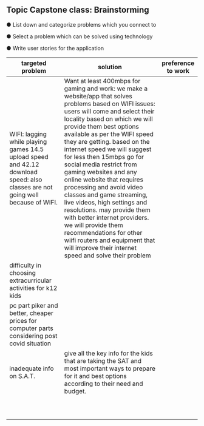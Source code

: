 ## Topic Capstone class: Brainstorming

● List down and categorize problems which you connect to 

● Select a problem which can be solved using technology

 ● Write user stories for the application

| targeted problem                                             | solution                                                     | preference to work |
| ------------------------------------------------------------ | ------------------------------------------------------------ | ------------------ |
| WIFI: lagging while playing games 14.5 upload speed and 42.12 download speed: also classes are not going well because of WIFI. | Want at least 400mbps for gaming and work: we make a website/app that solves problems based on WIFI issues: users will come and select their locality based on which we will provide them best options available as per the WIFI speed they are getting. based on the internet speed we will suggest for less then 15mbps go for social media restrict from gaming websites and any online website that requires processing and avoid video classes and game streaming, live videos, high settings and resolutions. may provide them with better internet providers. we will provide them recommendations for other wiifi routers and equipment that will improve their internet speed and solve their problem |                    |
| difficulty in choosing extracurricular activities for k12 kids |                                                              |                    |
| pc part piker and better, cheaper prices for computer parts considering post covid situation |                                                              |                    |
| inadequate info on S.A.T.                                    | give all the key info for the kids that are taking the SAT and most important ways to prepare for it and best options according to their need and budget. |                    |
|                                                              |                                                              |                    |
|                                                              |                                                              |                    |
|                                                              |                                                              |                    |
|                                                              |                                                              |                    |
|                                                              |                                                              |                    |
|                                                              |                                                              |                    |
|                                                              |                                                              |                    |
|                                                              |                                                              |                    |
|                                                              |                                                              |                    |
|                                                              |                                                              |                    |

